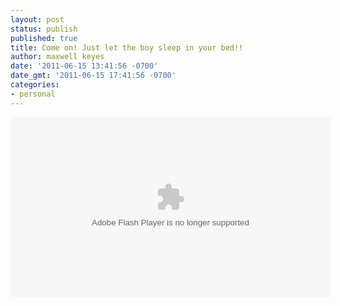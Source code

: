 ```yaml
---
layout: post
status: publish
published: true
title: Come on! Just let the boy sleep in your bed!!
author: maxwell keyes
date: '2011-06-15 13:41:56 -0700'
date_gmt: '2011-06-15 17:41:56 -0700'
categories:
- personal
---
```


<object width="512" height="288">
	<param name="movie" value="http://www.hulu.com/embed/VbMAslNzV-EWVemRPK2Prw" />
	<param name="allowFullScreen" value="true" />
	<embed src="http://www.hulu.com/embed/VbMAslNzV-EWVemRPK2Prw" type="application/x-shockwave-flash"  width="512" height="288" allowFullScreen="true" />
</object>

